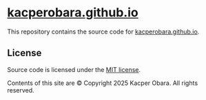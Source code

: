 # [kacperobara.github.io](http://kacperobara.github.io)

This repository contains the source code for [kacperobara.github.io](http://kacperobara.github.io).

## License

Source code is licensed under the [MIT license](http://opensource.org/licenses/mit-license.php).

Contents of this site are © Copyright 2025 Kacper Obara. All rights reserved.